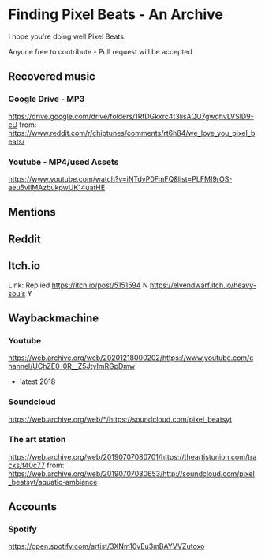 # Finding Pixel Beats - An Archive

I hope you're doing well Pixel Beats.

Anyone free to contribute - Pull request will be accepted

## Recovered music
### Google Drive - MP3
https://drive.google.com/drive/folders/1RtDGkxrc4t3lisAQU7gwqhvLVSlD9-cU
from: https://www.reddit.com/r/chiptunes/comments/rt6h84/we_love_you_pixel_beats/
### Youtube - MP4/used Assets
https://www.youtube.com/watch?v=iNTdvP0FmFQ&list=PLFMI9rOS-aeu5vIlMAzbukpwUK14uatHE
## Mentions

## Reddit

## Itch.io
Link:                                    Replied
https://itch.io/post/5151594                N
https://elvendwarf.itch.io/heavy-souls      Y
## Waybackmachine

### Youtube
https://web.archive.org/web/20201218000202/https://www.youtube.com/channel/UChZE0-0R__Z5JtyImRGpDmw
- latest 2018

### Soundcloud
https://web.archive.org/web/*/https://soundcloud.com/pixel_beatsyt

### The art station
https://web.archive.org/web/20190707080701/https://theartistunion.com/tracks/f40c77
from:
https://web.archive.org/web/20190707080653/http://soundcloud.com/pixel_beatsyt/aquatic-ambiance

## Accounts
### Spotify
https://open.spotify.com/artist/3XNm10vEu3mBAYVVZutoxo




